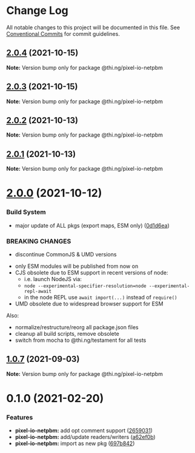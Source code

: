 # Change Log

All notable changes to this project will be documented in this file.
See [Conventional Commits](https://conventionalcommits.org) for commit guidelines.

## [2.0.4](https://github.com/thi-ng/umbrella/compare/@thi.ng/pixel-io-netpbm@2.0.3...@thi.ng/pixel-io-netpbm@2.0.4) (2021-10-15)

**Note:** Version bump only for package @thi.ng/pixel-io-netpbm





## [2.0.3](https://github.com/thi-ng/umbrella/compare/@thi.ng/pixel-io-netpbm@2.0.2...@thi.ng/pixel-io-netpbm@2.0.3) (2021-10-15)

**Note:** Version bump only for package @thi.ng/pixel-io-netpbm





## [2.0.2](https://github.com/thi-ng/umbrella/compare/@thi.ng/pixel-io-netpbm@2.0.1...@thi.ng/pixel-io-netpbm@2.0.2) (2021-10-13)

**Note:** Version bump only for package @thi.ng/pixel-io-netpbm





## [2.0.1](https://github.com/thi-ng/umbrella/compare/@thi.ng/pixel-io-netpbm@2.0.0...@thi.ng/pixel-io-netpbm@2.0.1) (2021-10-13)

**Note:** Version bump only for package @thi.ng/pixel-io-netpbm





# [2.0.0](https://github.com/thi-ng/umbrella/compare/@thi.ng/pixel-io-netpbm@1.0.7...@thi.ng/pixel-io-netpbm@2.0.0) (2021-10-12)


### Build System

* major update of ALL pkgs (export maps, ESM only) ([0d1d6ea](https://github.com/thi-ng/umbrella/commit/0d1d6ea9fab2a645d6c5f2bf2591459b939c09b6))


### BREAKING CHANGES

* discontinue CommonJS & UMD versions

- only ESM modules will be published from now on
- CJS obsolete due to ESM support in recent versions of node:
  - i.e. launch NodeJS via:
  - `node --experimental-specifier-resolution=node --experimental-repl-await`
  - in the node REPL use `await import(...)` instead of `require()`
- UMD obsolete due to widespread browser support for ESM

Also:
- normalize/restructure/reorg all package.json files
- cleanup all build scripts, remove obsolete
- switch from mocha to @thi.ng/testament for all tests






##  [1.0.7](https://github.com/thi-ng/umbrella/compare/@thi.ng/pixel-io-netpbm@1.0.6...@thi.ng/pixel-io-netpbm@1.0.7) (2021-09-03) 

**Note:** Version bump only for package @thi.ng/pixel-io-netpbm 

#  0.1.0 (2021-02-20) 

###  Features 

- **pixel-io-netpbm:** add opt comment support ([2659031](https://github.com/thi-ng/umbrella/commit/265903115d4ca0ac71f1811b22afa016b685832e)) 
- **pixel-io-netpbm:** add/update readers/writers ([a62ef0b](https://github.com/thi-ng/umbrella/commit/a62ef0b88218f87e17bd16b0cec3dd561d73669f)) 
- **pixel-io-netpbm:** import as new pkg ([697b842](https://github.com/thi-ng/umbrella/commit/697b842bf5d3754bee88954cc84367d65734019d))
